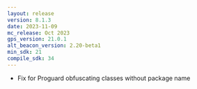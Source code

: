 ```yaml
---
layout: release
version: 8.1.3
date: 2023-11-09
mc_release: Oct 2023
gps_version: 21.0.1
alt_beacon_version: 2.20-beta1
min_sdk: 21
compile_sdk: 34
---
```

* Fix for Proguard obfuscating classes without package name